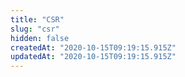 ```yaml
---
title: "CSR"
slug: "csr"
hidden: false
createdAt: "2020-10-15T09:19:15.915Z"
updatedAt: "2020-10-15T09:19:15.915Z"
---
```

